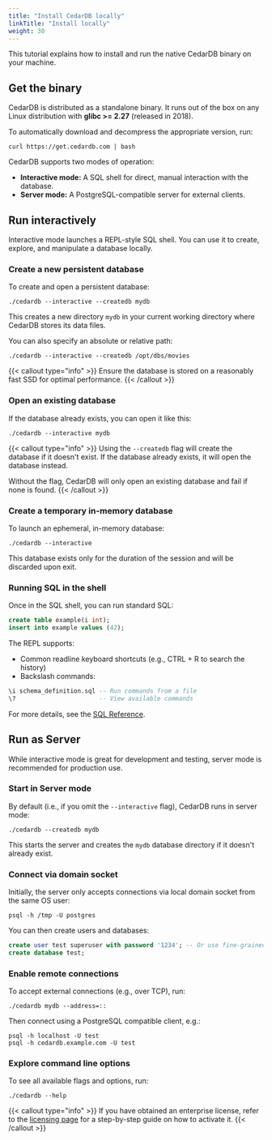 ```yaml
---
title: "Install CedarDB locally"
linkTitle: "Install locally"
weight: 30
---
```


This tutorial explains how to install and run the native CedarDB binary on your machine.

## Get the binary

CedarDB is distributed as a standalone binary. 
It runs out of the box on any Linux distribution with **glibc >= 2.27** (released in 2018).


To automatically download and decompress the appropriate version, run:
```shell
curl https://get.cedardb.com | bash
```

CedarDB supports two modes of operation:
- **Interactive mode:** A SQL shell for direct, manual interaction with the database.
- **Server mode:** A PostgreSQL-compatible server for external clients.

## Run interactively

Interactive mode launches a REPL-style SQL shell.
You can use it to create, explore, and manipulate a database locally.


### Create a new persistent database
To create and open a persistent database:
```shell
./cedardb --interactive --createdb mydb
```

This creates a new directory `mydb` in your current working directory where CedarDB stores its data files.

You can also specify an absolute or relative path:

```shell
./cedardb --interactive --createdb /opt/dbs/movies
```


{{< callout type="info" >}}
Ensure the database is stored on a reasonably fast SSD for optimal performance.
{{< /callout >}}

### Open an existing database

If the database already exists, you can open it like this:
```shell
./cedardb --interactive mydb
```

{{< callout type="info" >}} 
Using the `--createdb` flag will create the database if it doesn't exist.
If the database already exists, it will open the database instead.

Without the flag, CedarDB will only open an existing database and fail if none is found.
{{< /callout >}}

### Create a temporary in-memory database

To launch an ephemeral, in-memory database:
```shell
./cedardb --interactive
```
This database exists only for the duration of the session and will be discarded upon exit.

### Running SQL in the shell

Once in the SQL shell, you can run standard SQL:
```sql
create table example(i int);
insert into example values (42);
```
The REPL supports:
- Common readline keyboard shortcuts (e.g., CTRL + R to search the history)
- Backslash commands:
```sql
\i schema_definition.sql -- Run commands from a file
\?                       -- View available commands
```

For more details, see the [SQL Reference](/docs/references/sqlreference/).

## Run as Server

While interactive mode is great for development and testing, server mode is recommended for production use.

### Start in Server mode

By default (i.e., if you omit the `--interactive` flag), CedarDB runs in server mode:

```shell
./cedardb --createdb mydb
```

This starts the server and creates the `mydb` database directory if it doesn't already exist.


### Connect via domain socket

Initially, the server only accepts connections via local domain socket from the same OS user:
```shell
psql -h /tmp -U postgres
```

You can then create users and databases:

```sql
create user test superuser with password '1234'; -- Or use fine-grained privileges
create database test;
```

### Enable remote connections

To accept external connections (e.g., over TCP), run:
```shell
./cedardb mydb --address=::
```

Then connect using a PostgreSQL compatible client, e.g.:
```shell
psql -h localhost -U test
psql -h cedardb.example.com -U test
```

### Explore command line options
To see all available flags and options, run:
```shell
./cedardb --help
```

{{< callout type="info" >}}
If you have obtained an enterprise license, refer to the [licensing page](../../licensing) for a step-by-step guide on how to activate it.
{{< /callout >}}

